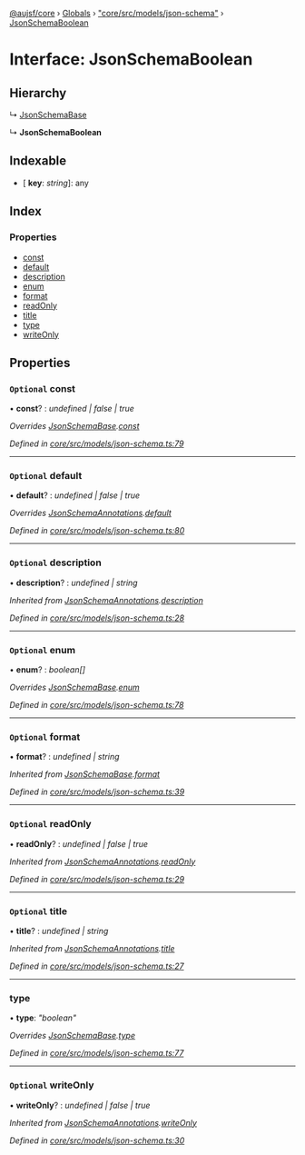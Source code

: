 [@aujsf/core](../README.md) › [Globals](../globals.md) › ["core/src/models/json-schema"](../modules/_core_src_models_json_schema_.md) › [JsonSchemaBoolean](_core_src_models_json_schema_.jsonschemaboolean.md)

# Interface: JsonSchemaBoolean

## Hierarchy

  ↳ [JsonSchemaBase](_core_src_models_json_schema_.jsonschemabase.md)

  ↳ **JsonSchemaBoolean**

## Indexable

* \[ **key**: *string*\]: any

## Index

### Properties

* [const](_core_src_models_json_schema_.jsonschemaboolean.md#optional-const)
* [default](_core_src_models_json_schema_.jsonschemaboolean.md#optional-default)
* [description](_core_src_models_json_schema_.jsonschemaboolean.md#optional-description)
* [enum](_core_src_models_json_schema_.jsonschemaboolean.md#optional-enum)
* [format](_core_src_models_json_schema_.jsonschemaboolean.md#optional-format)
* [readOnly](_core_src_models_json_schema_.jsonschemaboolean.md#optional-readonly)
* [title](_core_src_models_json_schema_.jsonschemaboolean.md#optional-title)
* [type](_core_src_models_json_schema_.jsonschemaboolean.md#type)
* [writeOnly](_core_src_models_json_schema_.jsonschemaboolean.md#optional-writeonly)

## Properties

### `Optional` const

• **const**? : *undefined | false | true*

*Overrides [JsonSchemaBase](_core_src_models_json_schema_.jsonschemabase.md).[const](_core_src_models_json_schema_.jsonschemabase.md#optional-const)*

*Defined in [core/src/models/json-schema.ts:79](https://github.com/jbockle/au-jsonschema-form/blob/master/packages/core/src/models/json-schema.ts#L79)*

___

### `Optional` default

• **default**? : *undefined | false | true*

*Overrides [JsonSchemaAnnotations](_core_src_models_json_schema_.jsonschemaannotations.md).[default](_core_src_models_json_schema_.jsonschemaannotations.md#optional-default)*

*Defined in [core/src/models/json-schema.ts:80](https://github.com/jbockle/au-jsonschema-form/blob/master/packages/core/src/models/json-schema.ts#L80)*

___

### `Optional` description

• **description**? : *undefined | string*

*Inherited from [JsonSchemaAnnotations](_core_src_models_json_schema_.jsonschemaannotations.md).[description](_core_src_models_json_schema_.jsonschemaannotations.md#optional-description)*

*Defined in [core/src/models/json-schema.ts:28](https://github.com/jbockle/au-jsonschema-form/blob/master/packages/core/src/models/json-schema.ts#L28)*

___

### `Optional` enum

• **enum**? : *boolean[]*

*Overrides [JsonSchemaBase](_core_src_models_json_schema_.jsonschemabase.md).[enum](_core_src_models_json_schema_.jsonschemabase.md#optional-enum)*

*Defined in [core/src/models/json-schema.ts:78](https://github.com/jbockle/au-jsonschema-form/blob/master/packages/core/src/models/json-schema.ts#L78)*

___

### `Optional` format

• **format**? : *undefined | string*

*Inherited from [JsonSchemaBase](_core_src_models_json_schema_.jsonschemabase.md).[format](_core_src_models_json_schema_.jsonschemabase.md#optional-format)*

*Defined in [core/src/models/json-schema.ts:39](https://github.com/jbockle/au-jsonschema-form/blob/master/packages/core/src/models/json-schema.ts#L39)*

___

### `Optional` readOnly

• **readOnly**? : *undefined | false | true*

*Inherited from [JsonSchemaAnnotations](_core_src_models_json_schema_.jsonschemaannotations.md).[readOnly](_core_src_models_json_schema_.jsonschemaannotations.md#optional-readonly)*

*Defined in [core/src/models/json-schema.ts:29](https://github.com/jbockle/au-jsonschema-form/blob/master/packages/core/src/models/json-schema.ts#L29)*

___

### `Optional` title

• **title**? : *undefined | string*

*Inherited from [JsonSchemaAnnotations](_core_src_models_json_schema_.jsonschemaannotations.md).[title](_core_src_models_json_schema_.jsonschemaannotations.md#optional-title)*

*Defined in [core/src/models/json-schema.ts:27](https://github.com/jbockle/au-jsonschema-form/blob/master/packages/core/src/models/json-schema.ts#L27)*

___

###  type

• **type**: *"boolean"*

*Overrides [JsonSchemaBase](_core_src_models_json_schema_.jsonschemabase.md).[type](_core_src_models_json_schema_.jsonschemabase.md#optional-type)*

*Defined in [core/src/models/json-schema.ts:77](https://github.com/jbockle/au-jsonschema-form/blob/master/packages/core/src/models/json-schema.ts#L77)*

___

### `Optional` writeOnly

• **writeOnly**? : *undefined | false | true*

*Inherited from [JsonSchemaAnnotations](_core_src_models_json_schema_.jsonschemaannotations.md).[writeOnly](_core_src_models_json_schema_.jsonschemaannotations.md#optional-writeonly)*

*Defined in [core/src/models/json-schema.ts:30](https://github.com/jbockle/au-jsonschema-form/blob/master/packages/core/src/models/json-schema.ts#L30)*
